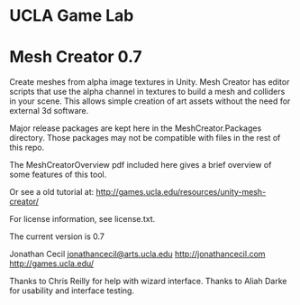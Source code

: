 # UCLA Game Lab
# Mesh Creator 0.7

Create meshes from alpha image textures in Unity. Mesh Creator has editor scripts that use the alpha channel in textures to build a mesh and colliders in your scene. This allows simple creation of art assets without the need for external 3d software.

Major release packages are kept here in the MeshCreator.Packages directory. Those packages may not be compatible with files in the rest of this repo.

The MeshCreatorOverview pdf included here gives a brief overview of some features of this tool.

Or see a old tutorial at:
http://games.ucla.edu/resources/unity-mesh-creator/

For license information, see license.txt.

The current version is 0.7

Jonathan Cecil
jonathancecil@arts.ucla.edu
http://jonathancecil.com
http://games.ucla.edu/

Thanks to Chris Reilly for help with wizard interface.
Thanks to Aliah Darke for usability and interface testing.
